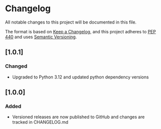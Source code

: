 # Changelog

All notable changes to this project will be documented in this file.

The format is based on [Keep a Changelog](https://keepachangelog.com/en/1.0.0/),
and this project adheres to [PEP 440](https://www.python.org/dev/peps/pep-0440/)
and uses [Semantic Versioning](https://semver.org/spec/v2.0.0.html).

## [1.0.1]
### Changed
- Upgraded to Python 3.12 and updated python dependency versions

## [1.0.0]
### Added
- Versioned releases are now published to GitHub and changes are tracked in CHANGELOG.md
